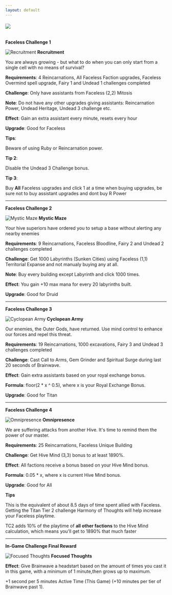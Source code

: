 ```yaml
---
layout: default
---
```


###### [![](/realm/img/picks/ChallengesTopPage.png)](/realm/Challenges/)

**Faceless Challenge 1**

![](/realm/img/picks/RecruitmentChallenges.png "Recruitment") **Recruitment**

You are always growing - but what to do when you can only start from a single cell with no means of survival?

**Requirements**: 4 Reincarnations, All Faceless Faction upgrades, Faceless Overmind spell upgrade, Fairy 1 and Undead 1 challenges completed

**Challenge**: Only have assistants from Faceless (2,2) Mitosis

**Note**: Do not have any other upgrades giving assistants: Reincarnation Power, Undead Heritage, Undead 3 challenge etc.

**Effect**: Gain an extra assistant every minute, resets every hour

**Upgrade**: Good for Faceless

**Tips**: 

Beware of using Ruby or Reincarnation power.

**Tip 2**: 

Disable the Undead 3 Challenge bonus.

**Tip 3**: 

Buy **All** Faceless upgrades and click 1 at a time when buying upgrades, be sure not to buy assistant upgrades and dont buy R Power

---

**Faceless Challenge 2**

![](/realm/img/picks/MysticMazeChallenges.png "Mystic Maze") **Mystic Maze**

Your hive superiors have ordered you to setup a base without alerting any nearby enemies

**Requirements**: 9 Reincarnations, Faceless Bloodline, Fairy 2 and Undead 2 challenges completed

**Challenge**: Get 1000 Labyrinths (Sunken Cities) using Faceless (1,1) Territorial Expanse and not manualy buying any at all.

**Note**: Buy every building except Labyrinth and click 1000 times.

**Effect**: You gain +10 max mana for every 20 labyrinths built.

**Upgrade**: Good for Druid

---

**Faceless Challenge 3**

![](/realm/img/picks/CyclopeanArmyChallenges.png "Cyclopean Army") **Cyclopean Army**

Our enemies, the Outer Gods, have returned. Use mind control to enhance our forces and repel this threat.

**Requirements**: 19 Reincarnations, 1000 excavations, Fairy 3 and Undead 3 challenges completed

**Challenge**: Cast Call to Arms, Gem Grinder and Spiritual Surge during last 20 seconds of Brainwave.

**Effect**: Gain extra assistants based on your royal exchange bonus.

**Formula**: floor(2 * x ^ 0.5), where x is your Royal Exchange Bonus.

**Upgrade**: Good for Titan

---

**Faceless Challenge 4**

![](/realm/img/picks/OmnipresenceChallenges.png "Omnipresence") **Omnipresence**

We are suffering attacks from another Hive. It's time to remind them the power of our master.

**Requirements**: 25 Reincarnations, Faceless Unique Building

**Challenge**: Get Hive Mind (3,3) bonus to at least 1890%.

**Effect**: All factions receive a bonus based on your Hive Mind bonus.

**Formula**: 0.05 * x, where x is current Hive Mind bonus.

**Upgrade**: Good for All

**Tips**

This is the equivalent of about 8.5 days of time spent allied with Faceless. Getting the Titan Tier 2 challenge Harmony of Thoughts will help increase your Faceless playtime.

TC2 adds 10% of the playtime of **all other factions** to the Hive Mind calculation, which means you'll get to 1890% that much faster

---

**In-Game Challenge Final Reward**

![](/realm/img/picks/FocusedThoughtsChallenges.png "Focused Thoughts") **Focused Thoughts**

**Effect**: Give Brainwave a headstart based on the amount of times you cast it in this game, with a minimum of 1 minute,then grows up to maximum.

+1 second per 5 minutes Active Time (This Game) (+10 minutes per tier of Brainwave past 1).

